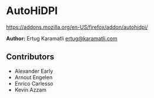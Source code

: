# AutoHiDPI

https://addons.mozilla.org/en-US/firefox/addon/autohidpi/

**Author:** Ertug Karamatli <ertug@karamatli.com>

## Contributors

* Alexander Early
* Arnout Engelen
* Enrico Carlesso
* Kevin Azzam
